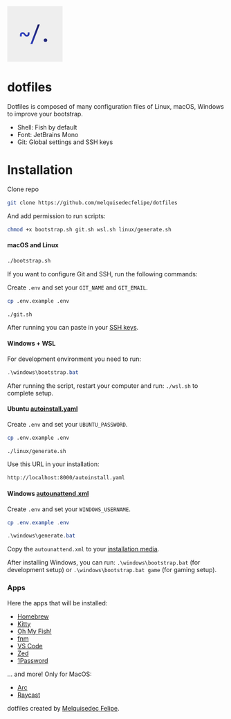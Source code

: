 ![dotfiles](./assets/icon.png)

# dotfiles

Dotfiles is composed of many configuration files of Linux, macOS, Windows to improve your bootstrap.

- Shell: Fish by default
- Font: JetBrains Mono
- Git: Global settings and SSH keys

# Installation

Clone repo

```bash
git clone https://github.com/melquisedecfelipe/dotfiles
```

And add permission to run scripts:

```bash
chmod +x bootstrap.sh git.sh wsl.sh linux/generate.sh
```

#### macOS and Linux

```bash
./bootstrap.sh
```

If you want to configure Git and SSH, run the following commands:

Create `.env` and set your `GIT_NAME` and `GIT_EMAIL`.

```bash
cp .env.example .env
```

```bash
./git.sh
```

After running you can paste in your [SSH keys](https://github.com/settings/keys).

#### Windows + WSL

For development environment you need to run:

```powershell
.\windows\bootstrap.bat
```

After running the script, restart your computer and run: `./wsl.sh` to complete setup.

#### Ubuntu [autoinstall.yaml](https://canonical-subiquity.readthedocs-hosted.com/en/latest/intro-to-autoinstall.html)

Create `.env` and set your `UBUNTU_PASSWORD`.

```bash
cp .env.example .env
```

```bash
./linux/generate.sh
```

Use this URL in your installation:

```bash
http://localhost:8000/autoinstall.yaml
```

#### Windows [autounattend.xml](https://schneegans.de/windows/unattend-generator)

Create `.env` and set your `WINDOWS_USERNAME`.

```powershell
cp .env.example .env
```

```powershell
.\windows\generate.bat
```

Copy the `autounattend.xml` to your [installation media](https://www.microsoft.com/pt-br/software-download/windows11).

After installing Windows, you can run: `.\windows\bootstrap.bat` (for development setup) or `.\windows\bootstrap.bat game` (for gaming setup).

### Apps

Here the apps that will be installed:

- [Homebrew](https://brew.sh/)
- [Kitty](https://sw.kovidgoyal.net/kitty/)
- [Oh My Fish!](https://github.com/oh-my-fish/oh-my-fish)
- [fnm](https://github.com/Schniz/fnm)
- [VS Code](https://code.visualstudio.com/)
- [Zed](https://zed.dev/)
- [1Password](https://1password.com/)

... and more! Only for MacOS:

- [Arc](https://arc.net/)
- [Raycast](https://www.raycast.com/)

dotfiles created by [Melquisedec Felipe](https://github.com/melquisedecfelipe).
